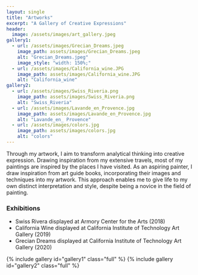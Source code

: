 ```yaml
---
layout: single
title: "Artworks"
excerpt: "A Gallery of Creative Expressions"
header:
  image: /assets/images/art_gallery.jpeg
gallery1:
  - url: /assets/images/Grecian_Dreams.jpeg
    image_path: assets/images/Grecian_Dreams.jpeg
    alt: "Grecian_Dreams.jpeg"
    image_style: "width: 150%;"
  - url: /assets/images/California_wine.JPG
    image_path: assets/images/California_wine.JPG
    alt: "California_wine"
gallery2:    
  - url: /assets/images/Swiss_Riveria.png
    image_path: assets/images/Swiss_Riveria.png
    alt: "Swiss_Riveria"
  - url: /assets/images/Lavande_en_Provence.jpg
    image_path: assets/images/Lavande_en_Provence.jpg
    alt: "Lavande_en_ Provence"
  - url: /assets/images/colors.jpg
    image_path: assets/images/colors.jpg
    alt: "colors"
---
```

Through my artwork, I aim to transform analytical thinking into creative expression. Drawing inspiration from my extensive travels, most of my paintings are inspired by the places I have visited. As an aspiring painter, I draw inspiration from art guide books, incorporating their images and techniques into my artwork. This approach enables me to give life to my own distinct interpretation and style, despite being a novice in the field of painting.

### Exhibitions
<ul>
<li>Swiss Rivera displayed at Armory Center for the Arts (2018)</li>
<li>California Wine displayed at California Institute of Technology Art Gallery (2019)</li>
<li>Grecian Dreams displayed at California Institute of Technology Art Gallery (2020)</li>
</ul>
{% include gallery id="gallery1" class="full" %}
{% include gallery id="gallery2" class="full" %}
